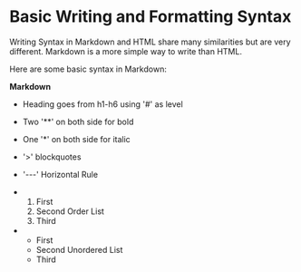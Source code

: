 # Basic Writing and Formatting Syntax

Writing Syntax in Markdown and HTML share many similarities but are very different. Markdown is a more simple way to write than HTML.

Here are some basic syntax in Markdown:

**Markdown** 
- Heading goes from h1-h6 using '#' as level
- Two '**' on both side for bold 
- One '*' on both side for italic
- '>' blockquotes
- '---' Horizontal Rule
- 1. First
  2. Second   Order List
  3. Third
  
- - First
  - Second    Unordered List
  - Third






